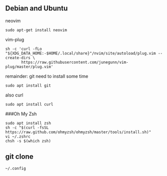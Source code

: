 ## Debian and Ubuntu

neovim
```
sudo apt-get install neovim
```
vim-plug
```
sh -c 'curl -fLo "${XDG_DATA_HOME:-$HOME/.local/share}"/nvim/site/autoload/plug.vim --create-dirs \
       https://raw.githubusercontent.com/junegunn/vim-plug/master/plug.vim'
```
remainder: git need to install some time
``` 
sudo apt install git 
```

also curl

```
sudo apt install curl
```
###Oh My Zsh
```
sudo apt install zsh
sh -c "$(curl -fsSL https://raw.github.com/ohmyzsh/ohmyzsh/master/tools/install.sh)"
vi ~/.zshrc
chsh -s $(which zsh)
```
## git clone
```
~/.config
